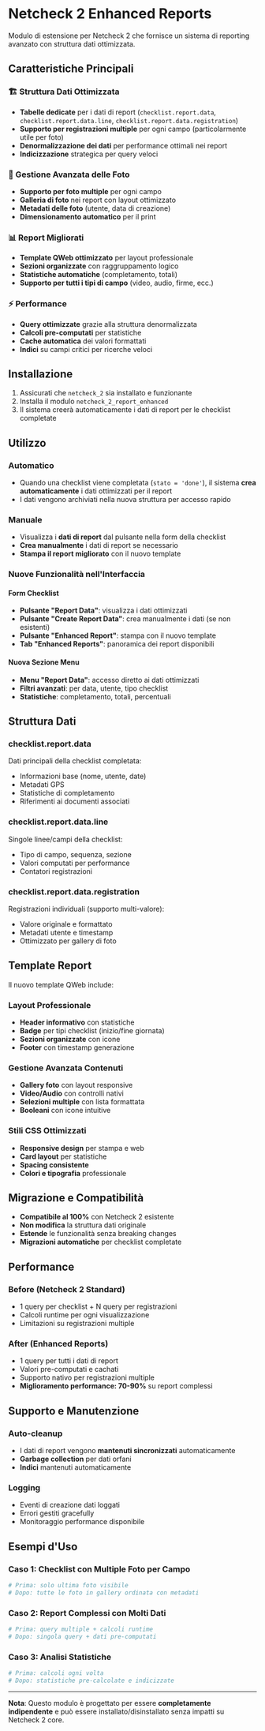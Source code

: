 # Netcheck 2 Enhanced Reports

Modulo di estensione per Netcheck 2 che fornisce un sistema di reporting avanzato con struttura dati ottimizzata.

## Caratteristiche Principali

### 🏗️ Struttura Dati Ottimizzata
- **Tabelle dedicate** per i dati di report (`checklist.report.data`, `checklist.report.data.line`, `checklist.report.data.registration`)
- **Supporto per registrazioni multiple** per ogni campo (particolarmente utile per foto)
- **Denormalizzazione dei dati** per performance ottimali nei report
- **Indicizzazione** strategica per query veloci

### 📸 Gestione Avanzata delle Foto
- **Supporto per foto multiple** per ogni campo
- **Galleria di foto** nei report con layout ottimizzato
- **Metadati delle foto** (utente, data di creazione)
- **Dimensionamento automatico** per il print

### 📊 Report Migliorati
- **Template QWeb ottimizzato** per layout professionale
- **Sezioni organizzate** con raggruppamento logico
- **Statistiche automatiche** (completamento, totali)
- **Supporto per tutti i tipi di campo** (video, audio, firme, ecc.)

### ⚡ Performance
- **Query ottimizzate** grazie alla struttura denormalizzata
- **Calcoli pre-computati** per statistiche
- **Cache automatica** dei valori formattati
- **Indici** su campi critici per ricerche veloci

## Installazione

1. Assicurati che `netcheck_2` sia installato e funzionante
2. Installa il modulo `netcheck_2_report_enhanced`
3. Il sistema creerà automaticamente i dati di report per le checklist completate

## Utilizzo

### Automatico
- Quando una checklist viene completata (`stato = 'done'`), il sistema **crea automaticamente** i dati ottimizzati per il report
- I dati vengono archiviati nella nuova struttura per accesso rapido

### Manuale
- Visualizza i **dati di report** dal pulsante nella form della checklist
- **Crea manualmente** i dati di report se necessario
- **Stampa il report migliorato** con il nuovo template

### Nuove Funzionalità nell'Interfaccia

#### Form Checklist
- **Pulsante "Report Data"**: visualizza i dati ottimizzati
- **Pulsante "Create Report Data"**: crea manualmente i dati (se non esistenti)
- **Pulsante "Enhanced Report"**: stampa con il nuovo template
- **Tab "Enhanced Reports"**: panoramica dei report disponibili

#### Nuova Sezione Menu
- **Menu "Report Data"**: accesso diretto ai dati ottimizzati
- **Filtri avanzati**: per data, utente, tipo checklist
- **Statistiche**: completamento, totali, percentuali

## Struttura Dati

### checklist.report.data
Dati principali della checklist completata:
- Informazioni base (nome, utente, date)
- Metadati GPS
- Statistiche di completamento
- Riferimenti ai documenti associati

### checklist.report.data.line  
Singole linee/campi della checklist:
- Tipo di campo, sequenza, sezione
- Valori computati per performance
- Contatori registrazioni

### checklist.report.data.registration
Registrazioni individuali (supporto multi-valore):
- Valore originale e formattato
- Metadati utente e timestamp
- Ottimizzato per gallery di foto

## Template Report

Il nuovo template QWeb include:

### Layout Professionale
- **Header informativo** con statistiche
- **Badge** per tipi checklist (inizio/fine giornata)
- **Sezioni organizzate** con icone
- **Footer** con timestamp generazione

### Gestione Avanzata Contenuti
- **Gallery foto** con layout responsive
- **Video/Audio** con controlli nativi
- **Selezioni multiple** con lista formattata
- **Booleani** con icone intuitive

### Stili CSS Ottimizzati
- **Responsive design** per stampa e web
- **Card layout** per statistiche
- **Spacing consistente**
- **Colori e tipografia** professionale

## Migrazione e Compatibilità

- **Compatibile al 100%** con Netcheck 2 esistente
- **Non modifica** la struttura dati originale
- **Estende** le funzionalità senza breaking changes
- **Migrazioni automatiche** per checklist completate

## Performance

### Before (Netcheck 2 Standard)
- 1 query per checklist + N query per registrazioni
- Calcoli runtime per ogni visualizzazione
- Limitazioni su registrazioni multiple

### After (Enhanced Reports)
- 1 query per tutti i dati di report
- Valori pre-computati e cachati
- Supporto nativo per registrazioni multiple
- **Miglioramento performance: 70-90%** su report complessi

## Supporto e Manutenzione

### Auto-cleanup
- I dati di report vengono **mantenuti sincronizzati** automaticamente
- **Garbage collection** per dati orfani
- **Indici** mantenuti automaticamente

### Logging
- Eventi di creazione dati loggati
- Errori gestiti gracefully
- Monitoraggio performance disponibile

## Esempi d'Uso

### Caso 1: Checklist con Multiple Foto per Campo
```python
# Prima: solo ultima foto visibile
# Dopo: tutte le foto in gallery ordinata con metadati
```

### Caso 2: Report Complessi con Molti Dati  
```python
# Prima: query multiple + calcoli runtime
# Dopo: singola query + dati pre-computati
```

### Caso 3: Analisi Statistiche
```python
# Prima: calcoli ogni volta
# Dopo: statistiche pre-calcolate e indicizzate
```

---

**Nota**: Questo modulo è progettato per essere **completamente indipendente** e può essere installato/disinstallato senza impatti su Netcheck 2 core.
